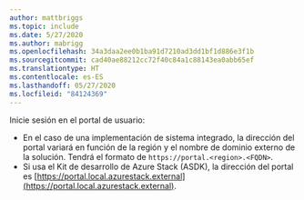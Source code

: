 ```yaml
---
author: mattbriggs
ms.topic: include
ms.date: 5/27/2020
ms.author: mabrigg
ms.openlocfilehash: 34a3daa2ee0b1ba91d7210ad3dd1bf1d886e3f1b
ms.sourcegitcommit: cad40ae88212cc72f40c84a1c88143ea0abb65ef
ms.translationtype: HT
ms.contentlocale: es-ES
ms.lasthandoff: 05/27/2020
ms.locfileid: "84124369"
---
```

Inicie sesión en el portal de usuario: 

* En el caso de una implementación de sistema integrado, la dirección del portal variará en función de la región y el nombre de dominio externo de la solución. Tendrá el formato de `https://portal.<region>.<FQDN>`.
* Si usa el Kit de desarrollo de Azure Stack (ASDK), la dirección del portal es [https://portal.local.azurestack.external](https://portal.local.azurestack.external).